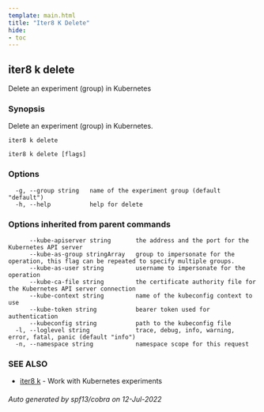 ```yaml
---
template: main.html
title: "Iter8 K Delete"
hide:
- toc
---
```

## iter8 k delete

Delete an experiment (group) in Kubernetes

### Synopsis


Delete an experiment (group) in Kubernetes.

	iter8 k delete


```
iter8 k delete [flags]
```

### Options

```
  -g, --group string   name of the experiment group (default "default")
  -h, --help           help for delete
```

### Options inherited from parent commands

```
      --kube-apiserver string       the address and the port for the Kubernetes API server
      --kube-as-group stringArray   group to impersonate for the operation, this flag can be repeated to specify multiple groups.
      --kube-as-user string         username to impersonate for the operation
      --kube-ca-file string         the certificate authority file for the Kubernetes API server connection
      --kube-context string         name of the kubeconfig context to use
      --kube-token string           bearer token used for authentication
      --kubeconfig string           path to the kubeconfig file
  -l, --loglevel string             trace, debug, info, warning, error, fatal, panic (default "info")
  -n, --namespace string            namespace scope for this request
```

### SEE ALSO

* [iter8 k](iter8_k.md)	 - Work with Kubernetes experiments

###### Auto generated by spf13/cobra on 12-Jul-2022
